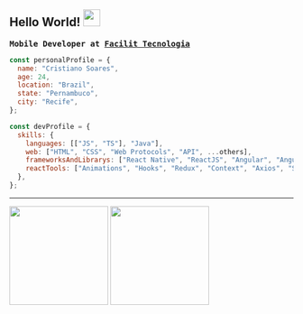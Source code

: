 ## Hello World! <img src="https://raw.githubusercontent.com/iampavangandhi/iampavangandhi/master/gifs/Hi.gif" width="30px"></h2>

<pre><b>Mobile Developer at <a href="https://github.com/facilit">Facilit Tecnologia</a></b></pre>

```javascript
const personalProfile = {
  name: "Cristiano Soares",
  age: 24,
  location: "Brazil",
  state: "Pernambuco",
  city: "Recife",
};

const devProfile = {
  skills: {
    languages: [["JS", "TS"], "Java"],
    web: ["HTML", "CSS", "Web Protocols", "API", ...others],
    frameworksAndLibrarys: ["React Native", "ReactJS", "Angular", "AngularJS", "NodeJS", "GraphQL"],
    reactTools: ["Animations", "Hooks", "Redux", "Context", "Axios", "SWR", ...others],
  },
};
```

---

<div>
  <img height="175em" src="https://github-readme-stats.vercel.app/api?username=cybercris&show_icons=true&theme=tokyonight&include_all_commits=true&count_private=true"/>
  <img height="175em" src="https://github-readme-stats.vercel.app/api/top-langs/?username=cybercris&layout=compact&langs_count=7&theme=tokyonight"/>
</div>
